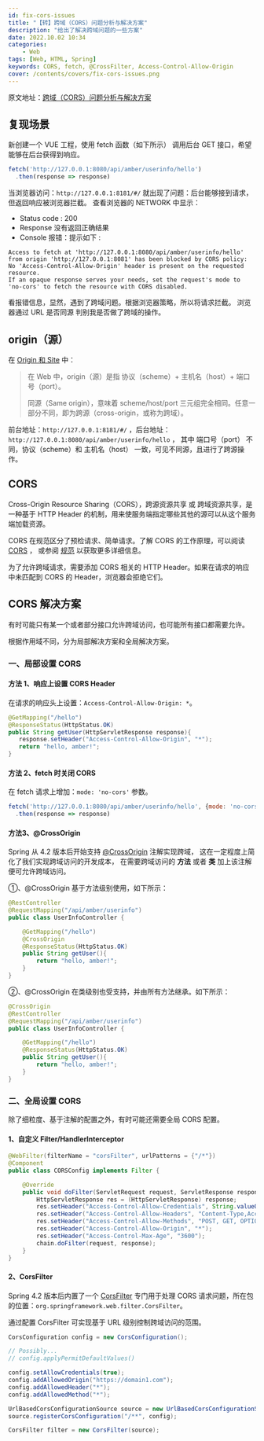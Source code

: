 ```yaml
---
id: fix-cors-issues
title: "【转】跨域（CORS）问题分析与解决方案"
description: "给出了解决跨域问题的一些方案"
date: 2022.10.02 10:34
categories:
    - Web
tags: [Web, HTML, Spring]
keywords: CORS, fetch, @CrossFilter, Access-Control-Allow-Origin
cover: /contents/covers/fix-cors-issues.png
---
```


原文地址：[跨域（CORS）问题分析与解决方案](https://wyiyi.github.io/amber/2022/10/01/CROS/)

## 复现场景

新创建一个 VUE 工程，使用 fetch 函数（如下所示） 调用后台 GET 接口，希望能够在后台获得到响应。

````js
fetch('http://127.0.0.1:8080/api/amber/userinfo/hello')
  .then(response => response)
````

当浏览器访问：`http://127.0.0.1:8181/#/` 就出现了问题：后台能够接到请求，但返回响应被浏览器拦截。
查看浏览器的 NETWORK 中显示：
- Status code : 200
- Response 没有返回正确结果
- Console 报错：提示如下 :

````text
Access to fetch at 'http://127.0.0.1:8080/api/amber/userinfo/hello' from origin 'http://127.0.0.1:8081' has been blocked by CORS policy: 
No 'Access-Control-Allow-Origin' header is present on the requested resource. 
If an opaque response serves your needs, set the request's mode to 'no-cors' to fetch the resource with CORS disabled.
````

看报错信息，显然，遇到了跨域问题。根据浏览器策略，所以将请求拦截。
浏览器通过 URL 是否同源 判别我是否做了跨域的操作。

## origin（源）

在 [Origin 和 Site](https://mp.weixin.qq.com/s/8PY1NlT_dd5EIiLS5tHtHw) 中：

> 在 Web 中，origin（源）是指 协议（scheme）+ 主机名（host）+ 端口号（port）。
>
> 同源（Same origin），意味着 scheme/host/port 三元组完全相同。任意一部分不同，即为跨源（cross-origin，或称为跨域）。

前台地址：`http://127.0.0.1:8181/#/` ，后台地址：`http://127.0.0.1:8080/api/amber/userinfo/hello` ，
其中 端口号（port） 不同，协议（scheme）和 主机名（host） 一致，可见不同源，且进行了跨源操作。

## CORS

Cross-Origin Resource Sharing（CORS），跨源资源共享 或 跨域资源共享，是一种基于 HTTP Header 的机制，用来使服务端指定哪些其他的源可以从这个服务端加载资源。

CORS 在规范区分了预检请求、简单请求。了解 CORS 的工作原理，可以阅读 [CORS](https://mp.weixin.qq.com/s/fKm7aX5wfn9I6-sqfT1HHw) ，
或参阅 [规范](https://developer.mozilla.org/en-US/docs/Web/HTTP/CORS) 以获取更多详细信息。

为了允许跨域请求，需要添加 CORS 相关的 HTTP Header。如果在请求的响应中未匹配到 CORS 的 Header，浏览器会拒绝它们。

## CORS 解决方案

有时可能只有某一个或者部分接口允许跨域访问，也可能所有接口都需要允许。

根据作用域不同，分为局部解决方案和全局解决方案。

### 一、局部设置 CORS

#### 方法 1、响应上设置 CORS Header

在请求的响应头上设置：`Access-Control-Allow-Origin: *`。

````java
@GetMapping("/hello")
@ResponseStatus(HttpStatus.OK)
public String getUser(HttpServletResponse response){
   response.setHeader("Access-Control-Allow-Origin", "*");
   return "hello, amber!";
}
````

#### 方法 2、fetch 时关闭 CORS

在 fetch 请求上增加：`mode: 'no-cors'` 参数。

````js
fetch('http://127.0.0.1:8080/api/amber/userinfo/hello', {mode: 'no-cors'})
  .then(response => response)
````

#### 方法3、@CrossOrigin

Spring 从 4.2 版本后开始支持 [@CrossOrigin](https://docs.spring.io/spring-framework/docs/current/reference/html/web.html#mvc-cors-controller) 注解实现跨域，
这在一定程度上简化了我们实现跨域访问的开发成本，
在需要跨域访问的 **方法** 或者 **类** 加上该注解便可允许跨域访问。

①、@CrossOrigin 基于方法级别使用，如下所示：

````java
@RestController
@RequestMapping("/api/amber/userinfo")
public class UserInfoController {

    @GetMapping("/hello")
    @CrossOrigin
    @ResponseStatus(HttpStatus.OK)
    public String getUser(){
        return "hello, amber!";
    }
}
````

②、@CrossOrigin 在类级别也受支持，并由所有方法继承。如下所示：

````java
@CrossOrigin
@RestController
@RequestMapping("/api/amber/userinfo")
public class UserInfoController {

    @GetMapping("/hello")
    @ResponseStatus(HttpStatus.OK)
    public String getUser(){
        return "hello, amber!";
    }
}
````

### 二、全局设置 CORS

除了细粒度、基于注解的配置之外，有时可能还需要全局 CORS 配置。

#### 1、自定义 Filter/HandlerInterceptor

````java
@WebFilter(filterName = "corsFilter", urlPatterns = {"/*"})
@Component
public class CORSConfig implements Filter {

    @Override
    public void doFilter(ServletRequest request, ServletResponse response, FilterChain chain) throws IOException, ServletException {
        HttpServletResponse res = (HttpServletResponse) response;
        res.setHeader("Access-Control-Allow-Credentials", String.valueOf(true));
        res.setHeader("Access-Control-Allow-Headers", "Content-Type,Access-Token,Authorization,ybg");
        res.setHeader("Access-Control-Allow-Methods", "POST, GET, OPTIONS, DELETE, PUT");
        res.setHeader("Access-Control-Allow-Origin", "*");
        res.setHeader("Access-Control-Max-Age", "3600");
        chain.doFilter(request, response);
    }
}
````

#### 2、CorsFilter

Spring 4.2 版本后内置了一个 [CorsFilter](https://docs.spring.io/spring-framework/docs/current/reference/html/web.html#mvc-cors-filter) 专门用于处理 CORS 请求问题，所在包的位置：`org.springframework.web.filter.CorsFilter`。

通过配置 CorsFilter 可实现基于 URL 级别控制跨域访问的范围。

````java
CorsConfiguration config = new CorsConfiguration();

// Possibly...
// config.applyPermitDefaultValues()

config.setAllowCredentials(true);
config.addAllowedOrigin("https://domain1.com");
config.addAllowedHeader("*");
config.addAllowedMethod("*");

UrlBasedCorsConfigurationSource source = new UrlBasedCorsConfigurationSource();
source.registerCorsConfiguration("/**", config);

CorsFilter filter = new CorsFilter(source);
````
